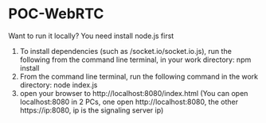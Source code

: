 # POC-WebRTC
Want to run it locally?
You need install node.js first
1. To install dependencies (such as /socket.io/socket.io.js),  run the following from the command line terminal, in your work directory:
npm install
2. From the command line terminal, run the following command in the work directory:
node index.js
3. open your browser to http://localhost:8080/index.html (You can open localhost:8080 in 2 PCs, one open http://localhost:8080, the other https://ip:8080, ip is the signaling server ip)
